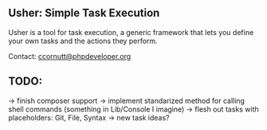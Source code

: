 Usher: Simple Task Execution
----------------------------------

Usher is a tool for task execution, a generic framework that lets you define your own tasks and
the actions they perform.

Contact: ccornutt@phpdeveloper.org

TODO:
--------
-> finish composer support
-> implement standarized method for calling shell commands (something in Lib/Console I imagine)
-> flesh out tasks with placeholders: Git, File, Syntax
-> new task ideas?
